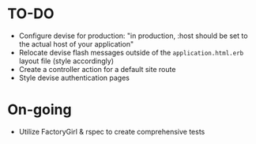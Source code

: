 # TO-DO

- Configure devise for production: "in production, :host should be set to the actual host of your application"
- Relocate devise flash messages outside of the `application.html.erb` layout file (style accordingly) 
- Create a controller action for a default site route
- Style devise authentication pages

# On-going
- Utilize FactoryGirl & rspec to create comprehensive tests
